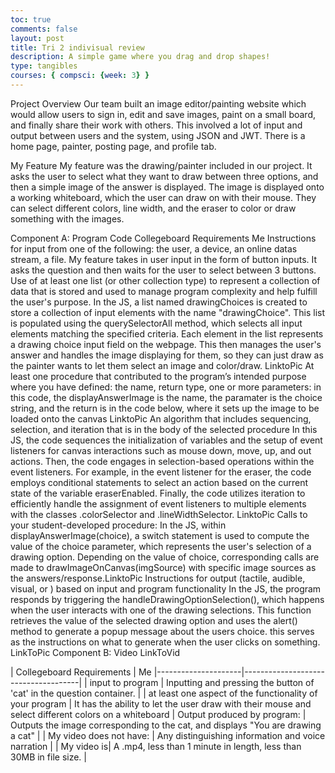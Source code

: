 ```yaml
---
toc: true
comments: false
layout: post
title: Tri 2 indivisual review
description: A simple game where you drag and drop shapes!
type: tangibles
courses: { compsci: {week: 3} }
---
```

Project Overview
Our team built an image editor/painting website which would allow users to sign in, edit and save images, paint on a small board, and finally share their work with others. This involved a lot of input and output between users and the system, using JSON and JWT. There is a home page, painter, posting page, and profile tab.

My Feature
My feature was the drawing/painter included in our project. It asks the user to select what they want to draw between three options, and then a simple image of the answer is displayed. The image is displayed onto a working whiteboard, which the user can draw on with their mouse. They can select different colors, line width, and the eraser to color or draw something with the images.

Component A: Program Code
Collegeboard Requirements	Me
Instructions for input from one of the following: the user, a device, an online datas stream, a file.	My feature takes in user input in the form of button inputs. It asks the question and then waits for the user to select between 3 buttons.
Use of at least one list (or other collection type) to represent a collection of data that is stored and used to manage program complexity and help fulfill the user's purpose.	In the JS, a list named drawingChoices is created to store a collection of input elements with the name "drawingChoice". This list is populated using the querySelectorAll method, which selects all input elements matching the specified criteria. Each element in the list represents a drawing choice input field on the webpage. This then manages the user's answer and handles the image displaying for them, so they can just draw as the painter wants to let them select an image and color/draw. LinktoPic
At least one procedure that contributed to the program’s intended purpose where you have defined: the name, return type, one or more parameters:	in this code, the displayAnswerImage is the name, the paramater is the choice string, and the return is in the code below, where it sets up the image to be loaded onto the canvas LinktoPic
An algorithm that includes sequencing, selection, and iteration that is in the body of the selected procedure	In this JS, the code sequences the initialization of variables and the setup of event listeners for canvas interactions such as mouse down, move, up, and out actions. Then, the code engages in selection-based operations within the event listeners. For example, in the event listener for the eraser, the code employs conditional statements to select an action based on the current state of the variable eraserEnabled. Finally, the code utilizes iteration to efficiently handle the assignment of event listeners to multiple elements with the classes .colorSelector and .lineWidthSelector. LinktoPic
Calls to your student-developed procedure:	In the JS, within displayAnswerImage(choice), a switch statement is used to compute the value of the choice parameter, which represents the user's selection of a drawing option. Depending on the value of choice, corresponding calls are made to drawImageOnCanvas(imgSource) with specific image sources as the answers/response.LinktoPic
Instructions for output (tactile, audible, visual, or ) based on input and program functionality	In the JS, the program responds by triggering the handleDrawingOptionSelection(), which happens when the user interacts with one of the drawing selections. This function retrieves the value of the selected drawing option and uses the alert() method to generate a popup message about the users choice. this serves as the instructions on what to generate when the user clicks on something. LinkToPic
Component B: Video
LinkToVid

| Collegeboard Requirements | Me
|---------------------|-------------------------------------| | input to program | Inputting and pressing the button of 'cat' in the question container. | | at least one aspect of the functionality of your program | It has the ability to let the user draw with their mouse and select different colors on a whiteboard
| Output produced by program: | Outputs the image corresponding to the cat, and displays "You are drawing a cat" | | My video does not have: | Any distinguishing information and voice narration | | My video is| A .mp4, less than 1 minute in length, less than 30MB in file size. |